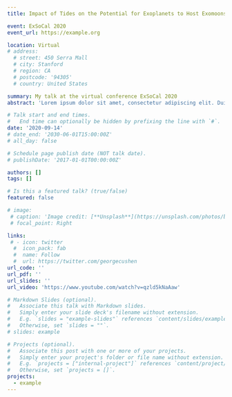 ```yaml
---
title: Impact of Tides on the Potential for Exoplanets to Host Exomoons

event: ExSoCal 2020
event_url: https://example.org

location: Virtual
# address:
  # street: 450 Serra Mall
  # city: Stanford
  # region: CA
  # postcode: '94305'
  # country: United States

summary: My talk at the virtual conference ExSoCal 2020
abstract: 'Lorem ipsum dolor sit amet, consectetur adipiscing elit. Duis posuere tellusac convallis placerat. Proin tincidunt magna sed ex sollicitudin condimentum. Sed ac faucibus dolor, scelerisque sollicitudin nisi. Cras purus urna, suscipit quis sapien eu, pulvinar tempor diam.'

# Talk start and end times.
#   End time can optionally be hidden by prefixing the line with `#`.
date: '2020-09-14'
# date_end: '2030-06-01T15:00:00Z'
# all_day: false

# Schedule page publish date (NOT talk date).
# publishDate: '2017-01-01T00:00:00Z'

authors: []
tags: []

# Is this a featured talk? (true/false)
featured: false

# image:
 # caption: 'Image credit: [**Unsplash**](https://unsplash.com/photos/bzdhc5b3Bxs)'
 # focal_point: Right

links:
 # - icon: twitter
  #  icon_pack: fab
  #  name: Follow
  #  url: https://twitter.com/georgecushen
url_code: ''
url_pdf: ''
url_slides: ''
url_video: 'https://www.youtube.com/watch?v=qzld5kNaAaw'

# Markdown Slides (optional).
#   Associate this talk with Markdown slides.
#   Simply enter your slide deck's filename without extension.
#   E.g. `slides = "example-slides"` references `content/slides/example-slides.md`.
#   Otherwise, set `slides = ""`.
# slides: example

# Projects (optional).
#   Associate this post with one or more of your projects.
#   Simply enter your project's folder or file name without extension.
#   E.g. `projects = ["internal-project"]` references `content/project/deep-learning/index.md`.
#   Otherwise, set `projects = []`.
projects:
  - example
---
```


